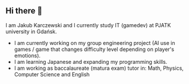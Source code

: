 ## Hi there 👋

I am Jakub Karczewski and I currently study IT (gamedev) at PJATK university in Gdańsk.

-  I am currently working on my group engineering project (AI use in games / game that changes difficulty level depending on player's emotions).
-  I am learning Japanese and expanding my programming skills.
-  I am working as baccalaureate (matura exam) tutor in: Math, Physics, Computer Science and English

<!--
**KubeNaxe/KubeNaxe** is a ✨ _special_ ✨ repository because its `README.md` (this file) appears on your GitHub profile.

Here are some ideas to get you started:

- 🔭 I’m currently working on ...
- 🌱 I’m currently learning ...
- 👯 I’m looking to collaborate on ...
- 🤔 I’m looking for help with ...
- 💬 Ask me about ...
- 📫 How to reach me: ...
- 😄 Pronouns: ...
- ⚡ Fun fact: ...
-->
